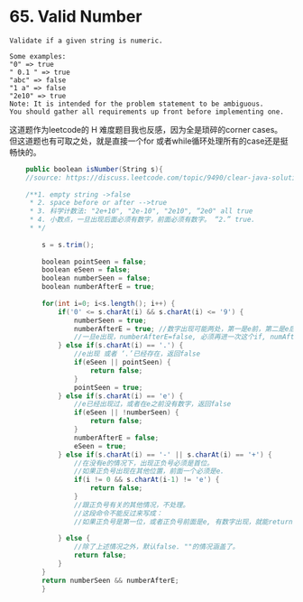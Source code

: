 # 65. Valid Number
	Validate if a given string is numeric.

	Some examples:
	"0" => true
	" 0.1 " => true
	"abc" => false
	"1 a" => false
	"2e10" => true
	Note: It is intended for the problem statement to be ambiguous. 
	You should gather all requirements up front before implementing one.

这道题作为leetcode的 H 难度题目我也反感，因为全是琐碎的corner cases。 <br />
但这道题也有可取之处，就是直接一个for 或者while循环处理所有的case还是挺畅快的。

```csharp
	public boolean isNumber(String s){
	//source: https://discuss.leetcode.com/topic/9490/clear-java-solution-with-ifs
		
	/**1. empty string ->false
	 * 2. space before or after -->true
	 * 3. 科学计数法: "2e+10", "2e-10", "2e10", “2e0" all true
	 * 4. 小数点，一旦出现后面必须有数字，前面必须有数字。 “2.” true. 
	 * */
		
		s = s.trim();
		
		boolean pointSeen = false;
	    boolean eSeen = false;
	    boolean numberSeen = false;
	    boolean numberAfterE = true; 
	    
	    for(int i=0; i<s.length(); i++) {
	        if('0' <= s.charAt(i) && s.charAt(i) <= '9') {
	            numberSeen = true;   
	            numberAfterE = true; //数字出现可能两处，第一是e前，第二是e后。
	            //一旦e出现，numberAfterE=false, 必须再进一次这个if, numAfterE才会设成true. 
	        } else if(s.charAt(i) == '.') {
	        	//e出现 或者 ‘.’已经存在，返回false
	            if(eSeen || pointSeen) {
	                return false;
	            }
	            pointSeen = true;
	        } else if(s.charAt(i) == 'e') {
	        	//e已经出现过，或者在e之前没有数字，返回false
	            if(eSeen || !numberSeen) {
	                return false;
	            }
	            numberAfterE = false; 
	            eSeen = true;
	        } else if(s.charAt(i) == '-' || s.charAt(i) == '+') {
	        	//在没有e的情况下，出现正负号必须是首位。
	        	//如果正负号出现在其他位置，前面一个必须是e. 
	            if(i != 0 && s.charAt(i-1) != 'e') {
	                return false;
	            }
	            //跟正负号有关的其他情况，不处理。
	            //这段命令不能反过来写成：
	            //如果正负号是第一位，或者正负号前面是e, 有数字出现，就能return true. 
	         
	        } else {
	        	//除了上述情况之外，默认false. ""的情况涵盖了。
	            return false;
	        }
	    }
	    return numberSeen && numberAfterE;
		}
```
